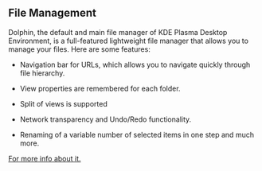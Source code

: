 ##  File Management
Dolphin, the default and main file manager of KDE Plasma Desktop Environment, is a full-featured lightweight file manager that allows you to manage your files. 
Here are some features:
- Navigation bar for URLs, which allows you to navigate quickly through file hierarchy.

- View properties are remembered for each folder.

- Split of views is supported

- Network transparency and Undo/Redo functionality.

- Renaming of a variable number of selected items in one step and much more.

[For more info about it.](www.linux-databook.info/downloads/Dolphin_guide.pdf) 